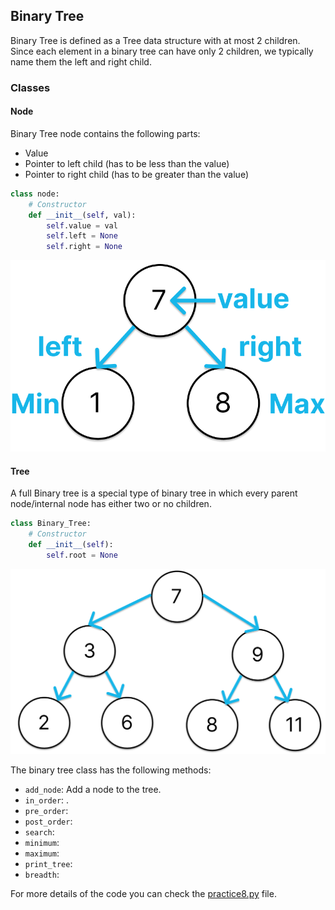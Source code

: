 ## Binary Tree

Binary Tree is defined as a Tree data structure with at most 2 children. Since each element in a binary tree can have only 2 children, we typically name them the left and right child.

### Classes

#### Node

Binary Tree node contains the following parts:

* Value
* Pointer to left child (has to be less than the value)
* Pointer to right child (has to be greater than the value)

``` python
class node:
    # Constructor
    def __init__(self, val):
        self.value = val
        self.left = None
        self.right = None
```

<img src="./practice81.png" >

#### Tree

A full Binary tree is a special type of binary tree in which every parent node/internal node has either two or no children.

``` python
class Binary_Tree:
    # Constructor
    def __init__(self):
        self.root = None
```

<img src="./practice82.png">

The binary tree class has the following methods:

<ul>
    <li><code>add_node</code>: Add a node to the tree.</li>
    <li><code>in_order</code>: .</li>
    <li><code>pre_order</code>: </li>
    <li><code>post_order</code>: </li>
    <li><code>search</code>: </li>
    <li><code>minimum</code>: </li>
    <li><code>maximum</code>: </li>
    <li><code>print_tree</code>: </li>
    <li><code>breadth</code>: </li>
</ul>

For more details of the code you can check the [practice8.py](./practice8.py) file.